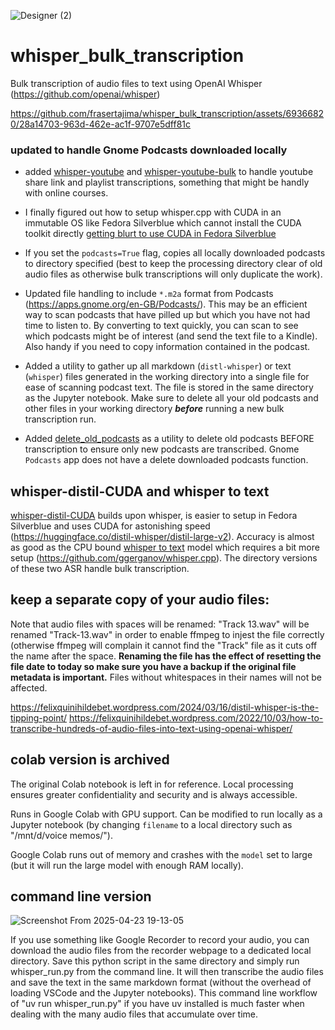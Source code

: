 ![Designer (2)](https://github.com/frasertajima/whisper_bulk_transcription/assets/69366820/8af38525-f365-416f-9460-f7734cd5a7b0)

# whisper_bulk_transcription
Bulk transcription of audio files to text using OpenAI Whisper (https://github.com/openai/whisper)


https://github.com/frasertajima/whisper_bulk_transcription/assets/69366820/28a14703-963d-462e-ac1f-9707e5dff81c



### updated to handle Gnome Podcasts downloaded locally
- added [whisper-youtube](https://github.com/frasertajima/whisper_bulk_transcription/blob/main/whisper-youtube.ipynb) and [whisper-youtube-bulk](https://github.com/frasertajima/whisper_bulk_transcription/blob/main/whisper-youtube-bulk.ipynb) to handle youtube share link and playlist transcriptions, something that might be handly with online courses.
- I finally figured out how to setup whisper.cpp with CUDA in an immutable OS like Fedora Silverblue which cannot install the CUDA toolkit directly [getting blurt to use CUDA in Fedora Silverblue](https://felixquinihildebet.wordpress.com/2024/03/19/getting-blurt-to-use-the-cuda-whisper-cpp-version-in-fedora-silverblue/)
- If you set the `podcasts=True` flag, copies all locally downloaded podcasts to directory specified (best to keep the processing directory clear of old audio files as otherwise bulk transcriptions will only duplicate the work).
- Updated file handling to include `*.m2a` format from Podcasts (https://apps.gnome.org/en-GB/Podcasts/). This may be an efficient way to scan podcasts that have pilled up but which you have not had time to listen to. By converting to text quickly, you can scan to see which podcasts might be of interest (and send the text file to a Kindle). Also handy if you need to copy information contained in the podcast.

- Added a utility to gather up all markdown (`distl-whisper`) or text (`whisper`) files generated in the working directory into a single file for ease of scanning podcast text. The file is stored in the same directory as the Jupyter notebook. Make sure to delete all your old podcasts and other files in your working directory ***before*** running a new bulk transcription run. 

- Added [delete_old_podcasts](https://github.com/frasertajima/whisper_bulk_transcription/blob/main/delete_old_podcasts.ipynb) as a utility to delete old podcasts BEFORE transcription to ensure only new podcasts are transcribed. Gnome `Podcasts` app does not have a delete downloaded podcasts function.


## whisper-distil-CUDA and whisper to text
[whisper-distil-CUDA](https://github.com/frasertajima/whisper_bulk_transcription/blob/main/whisper-distil-CUDA.ipynb) builds upon whisper, is easier to setup in Fedora Silverblue and uses CUDA for astonishing speed (https://huggingface.co/distil-whisper/distil-large-v2). Accuracy is almost as good as the CPU bound [whisper to text](https://github.com/frasertajima/whisper_bulk_transcription/blob/main/whisper%20to%20text.ipynb) model which requires a bit more setup (https://github.com/ggerganov/whisper.cpp). The directory versions of these two ASR handle bulk transcription. 

## keep a separate copy of your audio files:
Note that audio files with spaces will be renamed: "Track 13.wav" will be renamed "Track-13.wav" in order to enable ffmpeg to injest the file correctly (otherwise ffmpeg will complain it cannot find the "Track" file as it cuts off the name after the space. **Renaming the file has the effect of resetting the file date to today so make sure you have a backup if the original file metadata is important.** Files without whitespaces in their names will not be affected.

https://felixquinihildebet.wordpress.com/2024/03/16/distil-whisper-is-the-tipping-point/
https://felixquinihildebet.wordpress.com/2022/10/03/how-to-transcribe-hundreds-of-audio-files-into-text-using-openai-whisper/


## colab version is archived
The original Colab notebook is left in for reference. Local processing ensures greater confidentiality and security and is always accessible.

Runs in Google Colab with GPU support. Can be modified to run locally as a Jupyter notebook (by changing `filename` to a local directory such as "/mnt/d/voice memos/"). 

Google Colab runs out of memory and crashes with the `model` set to large (but it will run the large model with enough RAM locally).


## command line version
![Screenshot From 2025-04-23 19-13-05](https://github.com/user-attachments/assets/b1032d8c-a2f5-4c53-9137-478880ecf07b)

If you use something like Google Recorder to record your audio, you can download the audio files from the recorder webpage to a dedicated local directory. Save this python script in the same directory and simply run whisper_run.py from the command line. It will then transcribe the audio files and save the text in the same markdown format (without the overhead of loading VSCode and the Jupyter notebooks). This command line workflow of "uv run whisper_run.py" if you have uv installed is much faster when dealing with the many audio files that accumulate over time.





